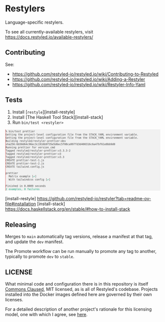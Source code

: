 # Restylers

Language-specific restylers.

To see all currently-available restylers, visit https://docs.restyled.io/available-restylers/

## Contributing

See:

- https://github.com/restyled-io/restyled.io/wiki/Contributing-to-Restyled
- https://github.com/restyled-io/restyled.io/wiki/Adding-a-Restyler
- https://github.com/restyled-io/restyled.io/wiki/Restyler-Info-Yaml

## Tests

1. Install [`restyle`][install-restyle]
2. Install [The Haskell Tool Stack][install-stack]
3. Run `bin/test <restyler>`

![](./_files/prettier.png)

[install-restyle] https://github.com/restyled-io/restyler?tab=readme-ov-file#installation
[install-stack] https://docs.haskellstack.org/en/stable/#how-to-install-stack

## Releasing

Merges to `main` automatically tag versions, release a manifest at that
tag, and update the `dev` manifest.

The Promote workflow can be run manually to promote any tag to another,
typically to promote `dev` to `stable`.

## LICENSE

What minimal code and configuration there is in this repository is itself
[Commons Claused][cc], MIT licensed, as is all of Restyled's codebase. Projects
installed into the Docker images defined here are governed by their own
licenses.

For a detailed description of another project's rationale for this licensing
model, one with which I agree, see [here][level].

[cc]: https://commonsclause.com/
[level]: https://web.archive.org/web/20181120030157/https://leveljournal.com/source-available-licensing
